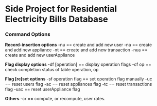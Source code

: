 # Side Project for Residential Electricity Bills Database

### Command Options
**Record-insertion options**
-nu == create and add new user
-na == create and add new appliance
-nt == create and add new transaction
-nua == create and add new userAppliance

**Flag display options**
-df [operation] == display operation flags
-cf op == check completion status of table
	operation, op

**Flag [re]set options**
-sf operation flag == set operation flag manually
-uc == reset users flag
-ac == reset appliances flag
-tc == reset transactions flag
-uac == reset userAppliance flag

**Others**
-cr == compute, or recompute, user rates.
